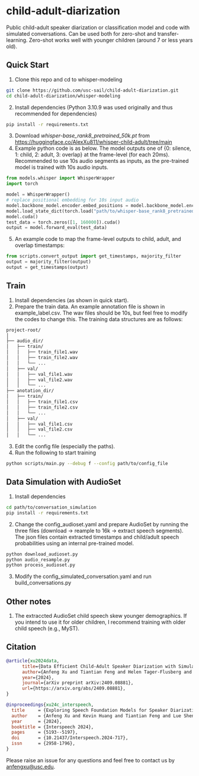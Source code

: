 # child-adult-diarization

Public child-adult speaker diarization or classification model and code with simulated conversations. 
Can be used both for zero-shot and transfer-learning. Zero-shot works well with younger children (around 7 or less years old).

## Quick Start
1. Clone this repo and cd to whisper-modeling
```bash
git clone https://github.com/usc-sail/child-adult-diarization.git
cd child-adult-diarization/whisper-modeling
```
2. Install dependencies (Python 3.10.9 was used originally and thus recommended for dependencies) 
```bash
pip install -r requirements.txt
```
3. Download _whisper-base_rank8_pretrained_50k.pt_ from https://huggingface.co/AlexXu811/whisper-child-adult/tree/main
4. Example python code is as below. The model outputs one of {0: silence, 1: child, 2: adult, 3: overlap} at the frame-level (for each 20ms). Recommended to use 10s audio segments as inputs, as the pre-trained model is trained with 10s audio inputs.
```python
from models.whisper import WhisperWrapper
import torch

model = WhisperWrapper()
# replace positional embedding for 10s input audio
model.backbone_model.encoder.embed_positions = model.backbone_model.encoder.embed_positions.from_pretrained(model.embed_positions[:500])
model.load_state_dict(torch.load("path/to/whisper-base_rank8_pretrained_50k.pt"))
model.cuda()
test_data = torch.zeros([1, 160000]).cuda()
output = model.forward_eval(test_data)
```
5. An example code to map the frame-level outputs to child, adult, and overlap timestamps:
```python
from scripts.convert_output import get_timestamps, majority_filter
output = majority_filter(output)
output = get_timestamps(output)
```

## Train
1. Install dependencies (as shown in quick start).
2.  Prepare the train data. An example annotation file is shown in example_label.csv. The wav files should be 10s, but feel free to modify the codes to change this. The training data structures are as follows:
```bash
project-root/
│
├── audio_dir/
│   ├── train/
│   │   ├── train_file1.wav
│   │   ├── train_file2.wav
│   │   └── ...
│   ├── val/
│   │   ├── val_file1.wav
│   │   ├── val_file2.wav
│   │   └── ...
├── anotation_dir/
│   ├── train/
│   │   ├── train_file1.csv
│   │   ├── train_file2.csv
│   │   └── ...
│   ├── val/
│   │   ├── val_file1.csv
│   │   ├── val_file2.csv
│   │   └── ...
```
3. Edit the config file (especially the paths).
4. Run the following to start training
```bash
python scripts/main.py --debug f --config path/to/config_file
```

## Data Simulation with AudioSet
1. Install dependencies 
```bash
cd path/to/conversation_simulation
pip install -r requirements.txt
```
2. Change the config_audioset.yaml and prepare AudioSet by running the three files (download -> reample to 16k -> extract speech segments). The json files contain extracted timestamps and child/adult speech probabilities using an internal pre-trained model. 
```bash
python download_audioset.py
python audio_resample.py
python process_audioset.py
```
3. Modify the config_simulated_conversation.yaml and run build_conversations.py

## Other notes
1. The extraccted AudioSet child speech skew younger demographics. If you intend to use it for older children, I recommend training with older child speech (e.g., MyST).

## Citation
```bibtex
@article{xu2024data,
      title={Data Efficient Child-Adult Speaker Diarization with Simulated Conversations}, 
      author={Anfeng Xu and Tiantian Feng and Helen Tager-Flusberg and Catherine Lord and Shrikanth Narayanan},
      year={2024},
      journal={arXiv preprint arXiv:2409.08881},
      url={https://arxiv.org/abs/2409.08881}, 
}
```
```bibtex
@inproceedings{xu24c_interspeech,
  title     = {Exploring Speech Foundation Models for Speaker Diarization in Child-Adult Dyadic Interactions},
  author    = {Anfeng Xu and Kevin Huang and Tiantian Feng and Lue Shen and Helen Tager-Flusberg and Shrikanth Narayanan},
  year      = {2024},
  booktitle = {Interspeech 2024},
  pages     = {5193--5197},
  doi       = {10.21437/Interspeech.2024-717},
  issn      = {2958-1796},
}
```

Please raise an issue for any questions and feel free to contact us by anfengxu@usc.edu.
